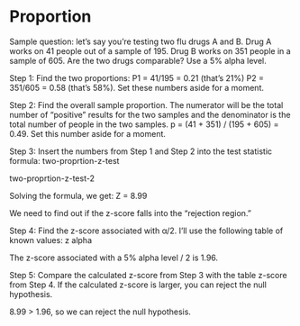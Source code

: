 # Proportion

Sample question: let’s say you’re testing two flu drugs A and B. Drug A works on 41 people out of a sample of 195. Drug B works on 351 people in a sample of 605. Are the two drugs comparable? Use a 5% alpha level.

Step 1: Find the two proportions:
P1 = 41/195 = 0.21 (that’s 21%)
P2 = 351/605 = 0.58 (that’s 58%).
Set these numbers aside for a moment.

Step 2: Find the overall sample proportion. The numerator will be the total number of “positive” results for the two samples and the denominator is the total number of people in the two samples.
p = (41 + 351) / (195 + 605) = 0.49.
Set this number aside for a moment.

Step 3: Insert the numbers from Step 1 and Step 2 into the test statistic formula:
two-proprtion-z-test


two-proprtion-z-test-2


Solving the formula, we get:
Z = 8.99

We need to find out if the z-score falls into the “rejection region.”

Step 4: Find the z-score associated with α/2. I’ll use the following table of known values:
z alpha


The z-score associated with a 5% alpha level / 2 is 1.96.

Step 5: Compare the calculated z-score from Step 3 with the table z-score from Step 4. If the calculated z-score is larger, you can reject the null hypothesis.

8.99 > 1.96, so we can reject the null hypothesis.
